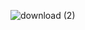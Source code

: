 ![download (2)](https://user-images.githubusercontent.com/101513071/209026458-8a09cfb9-f47a-4a6a-8d3f-dd69163bce06.png)
